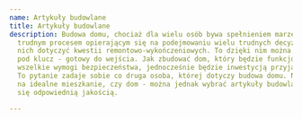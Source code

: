 ```yaml
---
name: Artykuły budowlane
title: Artykuły budowlane
description: Budowa domu, chociaż dla wielu osób bywa spełnieniem marzeń, jest także
  trudnym procesem opierającym się na podejmowaniu wielu trudnych decyzji. Wiele z
  nich dotyczyć kwestii remontowo-wykończeniowych. To dzięki nim można stworzyć dom
  pod klucz - gotowy do wejścia. Jak zbudować dom, który będzie funkcjonalny, spełni
  wszelkie wymogi bezpieczeństwa, jednocześnie będzie inwestycją przyjazną dla portfela?
  To pytanie zadaje sobie co druga osoba, której dotyczy budowa domu. Nie ma przepisu
  na idealne mieszkanie, czy dom - można jednak wybrać artykuły budowlane charakteryzujące
  się odpowiednią jakością.

---
```

